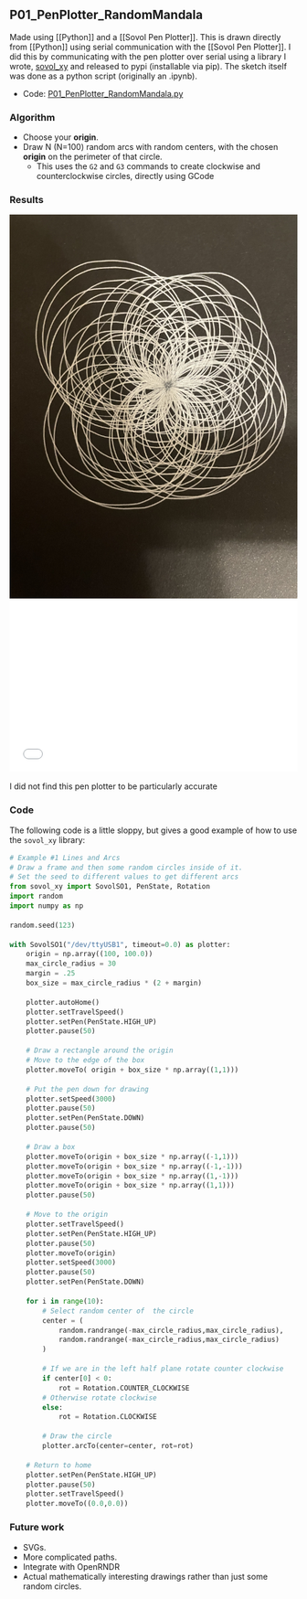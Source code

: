 ## P01_PenPlotter_RandomMandala

Made using [[Python]] and a [[Sovol Pen Plotter]]. This is drawn directly from [[Python]] using serial communication with the [[Sovol Pen Plotter]]. I did this by communicating with the pen plotter over serial using a library I wrote, [sovol_xy](https://www.github.com/cwoodall/sovol_xy) and released to pypi (installable via pip). The sketch itself was done as a python script (originally an .ipynb).

- Code: [P01_PenPlotter_RandomMandala.py](https://github.com/cwoodall/generative-art-studio/blob/main/python/sketches/P01_PenPlotter_RandomMandala.py)

### Algorithm

- Choose your **origin**. 
- Draw N (N=100) random arcs with random centers, with the chosen **origin** on the perimeter of that circle.
	- This uses the `G2` and `G3` commands to create clockwise and counterclockwise circles, directly using GCode

### Results

![](static/sketches/P01_PenPlotter_RandomMandala/P01_PenPlotter_RandomMandala_Output1.jpg)
<embed src="static/sketches/P01_PenPlotter_RandomMandala/P01_PenPlotter_RandomMandala.mp4" autostart="false" height="300" width="100%"></embed>


I did not find this pen plotter to be particularly accurate

### Code

The following code is a little sloppy, but gives a good example of how to use the `sovol_xy` library:

```python
# Example #1 Lines and Arcs
# Draw a frame and then some random circles inside of it.
# Set the seed to different values to get different arcs
from sovol_xy import SovolSO1, PenState, Rotation
import random
import numpy as np

random.seed(123)

with SovolSO1("/dev/ttyUSB1", timeout=0.0) as plotter:
    origin = np.array((100, 100.0))
    max_circle_radius = 30
    margin = .25
    box_size = max_circle_radius * (2 + margin)

    plotter.autoHome()
    plotter.setTravelSpeed()
    plotter.setPen(PenState.HIGH_UP)
    plotter.pause(50)

    # Draw a rectangle around the origin
    # Move to the edge of the box
    plotter.moveTo( origin + box_size * np.array((1,1)))

    # Put the pen down for drawing
    plotter.setSpeed(3000)
    plotter.pause(50)
    plotter.setPen(PenState.DOWN)
    plotter.pause(50)

    # Draw a box
    plotter.moveTo(origin + box_size * np.array((-1,1)))
    plotter.moveTo(origin + box_size * np.array((-1,-1)))
    plotter.moveTo(origin + box_size * np.array((1,-1)))
    plotter.moveTo(origin + box_size * np.array((1,1)))
    plotter.pause(50)

    # Move to the origin
    plotter.setTravelSpeed()
    plotter.setPen(PenState.HIGH_UP)
    plotter.pause(50)
    plotter.moveTo(origin)
    plotter.setSpeed(3000)
    plotter.pause(50)
    plotter.setPen(PenState.DOWN)

    for i in range(10):
        # Select random center of  the circle
        center = (
            random.randrange(-max_circle_radius,max_circle_radius), 
            random.randrange(-max_circle_radius,max_circle_radius)
        )

        # If we are in the left half plane rotate counter clockwise
        if center[0] < 0:
            rot = Rotation.COUNTER_CLOCKWISE
        # Otherwise rotate clockwise
        else:
            rot = Rotation.CLOCKWISE

        # Draw the circle
        plotter.arcTo(center=center, rot=rot)
 
    # Return to home
    plotter.setPen(PenState.HIGH_UP)
    plotter.pause(50)   
    plotter.setTravelSpeed()
    plotter.moveTo((0.0,0.0))
```

### Future work

- SVGs.
- More complicated paths.
- Integrate with OpenRNDR
- Actual mathematically interesting drawings rather than just some random circles.
